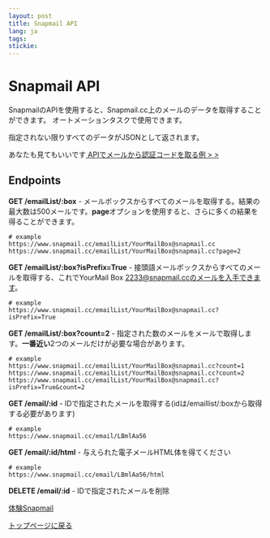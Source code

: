 ```yaml
---
layout: post
title: Snapmail API
lang: ja
tags: 
stickie: 
---
```


# Snapmail API

SnapmailのAPIを使用すると、Snapmail.cc上のメールのデータを取得することができます。
オートメーションタスクで使用できます。

指定されない限りすべてのデータがJSONとして返されます。

あなたも見てもいいです<a target="_blank" href="https://www.snapmail.cc/blog/ja/2020/01/05/automation-test.html"> APIでメールから認証コードを取る例 > > </a>

## Endpoints

**GET    /emailList/:box** - メールボックスからすべてのメールを取得する。結果の最大数は500メールです。**page**オプションを使用すると、さらに多くの結果を得ることができます。
```
# example
https://www.snapmail.cc/emailList/YourMailBox@snapmail.cc
https://www.snapmail.cc/emailList/YourMailBox@snapmail.cc?page=2
```

**GET    /emailList/:box?isPrefix=True** - 接頭語メールボックスからすべてのメールを取得する、これでYourMail Box 2233@snapmail.ccのメールを入手できます。
```
# example
https://www.snapmail.cc/emailList/YourMailBox@snapmail.cc?isPrefix=True
```

**GET    /emailList/:box?count=2** - 指定された数のメールをメールで取得します。**一番近い**2つのメールだけが必要な場合があります。
```
# example
https://www.snapmail.cc/emailList/YourMailBox@snapmail.cc?count=1
https://www.snapmail.cc/emailList/YourMailBox@snapmail.cc?count=2
https://www.snapmail.cc/emailList/YourMailBox@snapmail.cc?isPrefix=True&count=2
```

**GET    /email/:id** - IDで指定されたメールを取得する(idは/emaillist/:boxから取得する必要があります)
```
# example
https://www.snapmail.cc/email/LBmlAa56
```

**GET    /email/:id/html** - 与えられた電子メールHTML体を得てください
```
# example
https://www.snapmail.cc/email/LBmlAa56/html
```

**DELETE /email/:id** - IDで指定されたメールを削除


<a target="_blank" href="https://www.snapmail.cc"><i class="fa fa-envelope a"></i> 体験Snapmail </a>

<a href="https://www.snapmail.cc/blog/"><i class="fa fa-arrow-circle-left"></i> トップページに戻る </a>